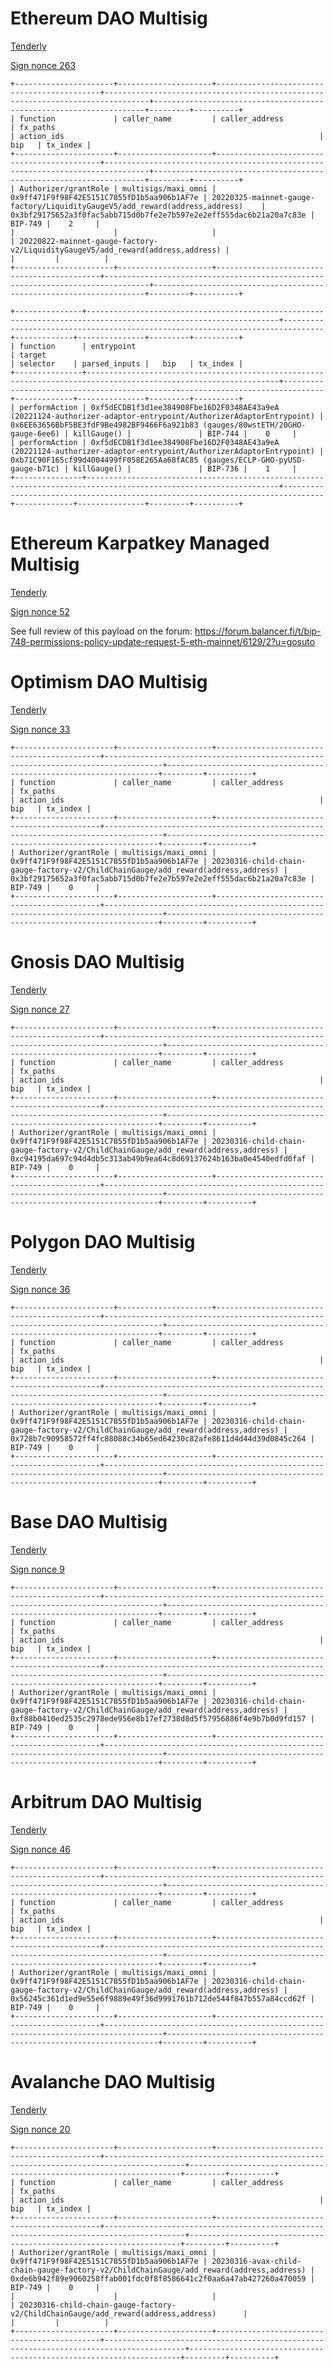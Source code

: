 # Ethereum DAO Multisig

[Tenderly](https://dashboard.tenderly.co/public/safe/safe-apps/simulator/7141c138-a4ac-43a7-acb0-2fe67c937d5a)

[Sign nonce 263](https://app.safe.global/transactions/queue?safe=eth:0x10A19e7eE7d7F8a52822f6817de8ea18204F2e4f)

```
+----------------------+---------------------+--------------------------------------------+--------------------------------------------------------------------------------+--------------------------------------------------------------------+---------+----------+
| function             | caller_name         | caller_address                             | fx_paths                                                                       | action_ids                                                         |   bip   | tx_index |
+----------------------+---------------------+--------------------------------------------+--------------------------------------------------------------------------------+--------------------------------------------------------------------+---------+----------+
| Authorizer/grantRole | multisigs/maxi_omni | 0x9ff471F9f98F42E5151C7855fD1b5aa906b1AF7e | 20220325-mainnet-gauge-factory/LiquidityGaugeV5/add_reward(address,address)    | 0x3bf29175652a3f0fac5abb715d0b7fe2e7b597e2e2eff555dac6b21a20a7c83e | BIP-749 |    2     |
|                      |                     |                                            | 20220822-mainnet-gauge-factory-v2/LiquidityGaugeV5/add_reward(address,address) |                                                                    |         |          |
+----------------------+---------------------+--------------------------------------------+--------------------------------------------------------------------------------+--------------------------------------------------------------------+---------+----------+
```

```
+---------------+-----------------------------------------------------------------------------------------------------------------+-------------------------------------------------------------------------------+-------------+---------------+---------+----------+
| function      | entrypoint                                                                                                      | target                                                                        | selector    | parsed_inputs |   bip   | tx_index |
+---------------+-----------------------------------------------------------------------------------------------------------------+-------------------------------------------------------------------------------+-------------+---------------+---------+----------+
| performAction | 0xf5dECDB1f3d1ee384908Fbe16D2F0348AE43a9eA (20221124-authorizer-adaptor-entrypoint/AuthorizerAdaptorEntrypoint) | 0x6EE63656BbF5BE3fdF9Be4982BF9466F6a921b83 (gauges/80wstETH/20GHO-gauge-6ee6) | killGauge() |               | BIP-744 |    0     |
| performAction | 0xf5dECDB1f3d1ee384908Fbe16D2F0348AE43a9eA (20221124-authorizer-adaptor-entrypoint/AuthorizerAdaptorEntrypoint) | 0xb71C90F165cf99d4004499fF058E265Aa68fAC85 (gauges/ECLP-GHO-pyUSD-gauge-b71c) | killGauge() |               | BIP-736 |    1     |
+---------------+-----------------------------------------------------------------------------------------------------------------+-------------------------------------------------------------------------------+-------------+---------------+---------+----------+
```

# Ethereum Karpatkey Managed Multisig

[Tenderly](https://dashboard.tenderly.co/public/safe/safe-apps/simulator/e886b79a-87d4-4529-951e-c9d3f6b264dd)

[Sign nonce 52](https://app.safe.global/transactions/queue?safe=eth:0x0EFcCBb9E2C09Ea29551879bd9Da32362b32fc89)

See full review of this payload on the forum: https://forum.balancer.fi/t/bip-748-permissions-policy-update-request-5-eth-mainnet/6129/2?u=gosuto

# Optimism DAO Multisig

[Tenderly](https://dashboard.tenderly.co/public/safe/safe-apps/simulator/47f5b55e-6c3a-4a89-85c1-052cb9b0ef81)

[Sign nonce 33](https://app.safe.global/transactions/queue?safe=oeth:0x043f9687842771b3dF8852c1E9801DCAeED3f6bc)

```
+----------------------+---------------------+--------------------------------------------+-----------------------------------------------------------------------------------+--------------------------------------------------------------------+---------+----------+
| function             | caller_name         | caller_address                             | fx_paths                                                                          | action_ids                                                         |   bip   | tx_index |
+----------------------+---------------------+--------------------------------------------+-----------------------------------------------------------------------------------+--------------------------------------------------------------------+---------+----------+
| Authorizer/grantRole | multisigs/maxi_omni | 0x9ff471F9f98F42E5151C7855fD1b5aa906b1AF7e | 20230316-child-chain-gauge-factory-v2/ChildChainGauge/add_reward(address,address) | 0x3bf29175652a3f0fac5abb715d0b7fe2e7b597e2e2eff555dac6b21a20a7c83e | BIP-749 |    0     |
+----------------------+---------------------+--------------------------------------------+-----------------------------------------------------------------------------------+--------------------------------------------------------------------+---------+----------+
```

# Gnosis DAO Multisig

[Tenderly](https://dashboard.tenderly.co/public/safe/safe-apps/simulator/b426c558-f1ea-4089-8d7c-9eabc28daa41)

[Sign nonce 27](https://app.safe.global/transactions/queue?safe=gno:0x2a5AEcE0bb9EfFD7608213AE1745873385515c18)

```
+----------------------+---------------------+--------------------------------------------+-----------------------------------------------------------------------------------+--------------------------------------------------------------------+---------+----------+
| function             | caller_name         | caller_address                             | fx_paths                                                                          | action_ids                                                         |   bip   | tx_index |
+----------------------+---------------------+--------------------------------------------+-----------------------------------------------------------------------------------+--------------------------------------------------------------------+---------+----------+
| Authorizer/grantRole | multisigs/maxi_omni | 0x9ff471F9f98F42E5151C7855fD1b5aa906b1AF7e | 20230316-child-chain-gauge-factory-v2/ChildChainGauge/add_reward(address,address) | 0xc94195da697c94d4db5c313ab49b9ea64c8d69137624b163ba0e4540edfd0faf | BIP-749 |    0     |
+----------------------+---------------------+--------------------------------------------+-----------------------------------------------------------------------------------+--------------------------------------------------------------------+---------+----------+
```

# Polygon DAO Multisig

[Tenderly](https://www.tdly.co/shared/simulation/cdbc843a-2362-4300-b1fd-c35149e4dcd0)

[Sign nonce 36](https://app.safe.global/transactions/queue?safe=matic:0xeE071f4B516F69a1603dA393CdE8e76C40E5Be85)

```
+----------------------+---------------------+--------------------------------------------+-----------------------------------------------------------------------------------+--------------------------------------------------------------------+---------+----------+
| function             | caller_name         | caller_address                             | fx_paths                                                                          | action_ids                                                         |   bip   | tx_index |
+----------------------+---------------------+--------------------------------------------+-----------------------------------------------------------------------------------+--------------------------------------------------------------------+---------+----------+
| Authorizer/grantRole | multisigs/maxi_omni | 0x9ff471F9f98F42E5151C7855fD1b5aa906b1AF7e | 20230316-child-chain-gauge-factory-v2/ChildChainGauge/add_reward(address,address) | 0x728b7c90958572ff4fc88088c34b65ed64230c82afe8611d4d44d39d0845c264 | BIP-749 |    0     |
+----------------------+---------------------+--------------------------------------------+-----------------------------------------------------------------------------------+--------------------------------------------------------------------+---------+----------+
```

# Base DAO Multisig

[Tenderly](https://www.tdly.co/shared/simulation/4184b4f1-57c0-4fc4-843c-96bc56beaf95)

[Sign nonce 9](https://app.safe.global/transactions/queue?safe=base:0xC40DCFB13651e64C8551007aa57F9260827B6462)

```
+----------------------+---------------------+--------------------------------------------+-----------------------------------------------------------------------------------+--------------------------------------------------------------------+---------+----------+
| function             | caller_name         | caller_address                             | fx_paths                                                                          | action_ids                                                         |   bip   | tx_index |
+----------------------+---------------------+--------------------------------------------+-----------------------------------------------------------------------------------+--------------------------------------------------------------------+---------+----------+
| Authorizer/grantRole | multisigs/maxi_omni | 0x9ff471F9f98F42E5151C7855fD1b5aa906b1AF7e | 20230316-child-chain-gauge-factory-v2/ChildChainGauge/add_reward(address,address) | 0xf88b0410ed2535c2978ede956e8b17ef2738d8d5f57956886f4e9b7b0d9fd157 | BIP-749 |    0     |
+----------------------+---------------------+--------------------------------------------+-----------------------------------------------------------------------------------+--------------------------------------------------------------------+---------+----------+
```

# Arbitrum DAO Multisig

[Tenderly](https://www.tdly.co/shared/simulation/86f420cc-1891-433d-a04a-620698feedcb)

[Sign nonce 46](https://app.safe.global/transactions/queue?safe=arb1:0xaF23DC5983230E9eEAf93280e312e57539D098D0)

```
+----------------------+---------------------+--------------------------------------------+-----------------------------------------------------------------------------------+--------------------------------------------------------------------+---------+----------+
| function             | caller_name         | caller_address                             | fx_paths                                                                          | action_ids                                                         |   bip   | tx_index |
+----------------------+---------------------+--------------------------------------------+-----------------------------------------------------------------------------------+--------------------------------------------------------------------+---------+----------+
| Authorizer/grantRole | multisigs/maxi_omni | 0x9ff471F9f98F42E5151C7855fD1b5aa906b1AF7e | 20230316-child-chain-gauge-factory-v2/ChildChainGauge/add_reward(address,address) | 0x56245c361d1ed9e55e6f9889e49f36d9991761b712de544f847b557a84ccd62f | BIP-749 |    0     |
+----------------------+---------------------+--------------------------------------------+-----------------------------------------------------------------------------------+--------------------------------------------------------------------+---------+----------+
```

# Avalanche DAO Multisig

[Tenderly](https://www.tdly.co/shared/simulation/dab28695-8d9a-4696-8e26-22153ecf35f8)

[Sign nonce 20](https://app.safe.global/transactions/queue?safe=avax:0x17b11FF13e2d7bAb2648182dFD1f1cfa0E4C7cf3)

```
+----------------------+---------------------+--------------------------------------------+----------------------------------------------------------------------------------------+--------------------------------------------------------------------+---------+----------+
| function             | caller_name         | caller_address                             | fx_paths                                                                               | action_ids                                                         |   bip   | tx_index |
+----------------------+---------------------+--------------------------------------------+----------------------------------------------------------------------------------------+--------------------------------------------------------------------+---------+----------+
| Authorizer/grantRole | multisigs/maxi_omni | 0x9ff471F9f98F42E5151C7855fD1b5aa906b1AF7e | 20230316-avax-child-chain-gauge-factory-v2/ChildChainGauge/add_reward(address,address) | 0xde6b942f89e9060258ffab001fdc0f8f8586641c2f0aa6a47ab427260a470059 | BIP-749 |    0     |
|                      |                     |                                            | 20230316-child-chain-gauge-factory-v2/ChildChainGauge/add_reward(address,address)      |                                                                    |         |          |
+----------------------+---------------------+--------------------------------------------+----------------------------------------------------------------------------------------+--------------------------------------------------------------------+---------+----------+
```
